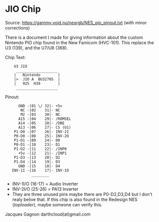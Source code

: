 # JIO Chip

Source: https://gammy.void.nu/nesrgb/NES_pio_pinout.txt (with minor corrections)

There is a document I made for giving information about the custom Nintendo PIO chip found in the New Famicom (HVC-101). This replace the U3 (139), and the U7/U8 (368).

Chip Text:

```
	U3 JIO
	 ___________________
	|   Nintendo        |
	|>  JIO A  BU3270S  |
	|   925  H39        |
	 ___________________
```

Pinout:

```	        ________
	  GND -|01 \/ 32|- +5v
	   NC -|02    31|- NC
	   M2 -|03    30|- NC
	  A15 -|04    29|- /ROMSEL
	  A14 -|05    28|- /DBE
	  A13 -|06    27|- CS (U1)
	P1-D0 -|07    26|- INV-2I
	P0-D0 -|08    25|- INV-2O
	P1-D1 -|09    24|- D0
	P0-D1 -|10    23|- D1
	P1-D2 -|11    22|- /INP0
	  +5v -|12    21|- /INP1
	P1-D3 -|13    20|- D2
	P1-D4 -|14    19|- D3
	  GND -|15    18|- D4
   INV-1I -|16    17|- INV-1O
	        ________
```

- INV-1I/O (16-17) = Audio Inverter
- INV-2I/O (25-26) = PA13 Inverter
- They are three unused pins maybe there are P0-D2,D3,D4 but I don't realy belive that. If this chip is also found in the Redesign NES (_toploader_), maybe someone can verify this.

Jacques Gagnon
darthcloud(at)gmail.com
